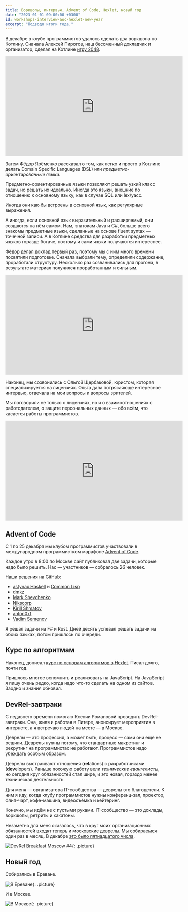 ```yaml
---
title: Воркшопы, интервью, Advent of Code, Hexlet, новый год
date: "2023-01-01 09:00:00 +0300"
id: workshops-interview-aoc-hexlet-new-year
excerpt: "Подводя итоги года."
---
```


В декабре в клубе программистов удалось сделать два воркшопа по Котлину. Сначала Алексей Пирогов, наш бессменный докладчик и организатор, сделал на Котлине [игру 2048](https://ru.wikipedia.org/wiki/2048_(%D0%B8%D0%B3%D1%80%D0%B0)).

<div class="video">
    <iframe width="560" height="315" src="https://www.youtube.com/embed/V2YqLtD3HoU" title="YouTube video player" frameborder="0" allow="accelerometer; autoplay; clipboard-write; encrypted-media; gyroscope; picture-in-picture; web-share" allowfullscreen></iframe>
</div>

Затем Фёдор Ярёменко рассказал о том, как легко и просто в Котлине делать Domain Specific Languages (DSL) или *предметно-ориентированные языки*.

Предметно-ориентированные языки позволяют решать узкий класс задач, но решать их идеально. Иногда это языки, внешние по отношению к основному языку, как в случае SQL или lex/yacc.

Иногда они как-бы встроены в основной язык, как регулярные выражения.

А иногда, если основной язык выразительный и расширяемый, они создаются на нём самом. Нам, знатокам Java и C#, больше всего знакомы предметные языки, сделанные на основе fluent syntax — точечной записи. А в Котлине средства для разработки предметных языков горазде богаче, поэтому и сами языки получаются интереснее.

Фёдор делал доклад первый раз, поэтому мы с ним много времени посвятили подготовке. Сначала выбрали тему, определили содержание, проработали структуру. Несколько раз созванивались для прогона, в результате материал получился проработанным и сильным.

<div class="video">
    <iframe width="560" height="315" src="https://www.youtube.com/embed/8Js9WtiN2kg" title="YouTube video player" frameborder="0" allow="accelerometer; autoplay; clipboard-write; encrypted-media; gyroscope; picture-in-picture; web-share" allowfullscreen></iframe>
</div>

Наконец, мы созвонились с Ольгой Щербаковой, юристом, которая специализируется на лицензиях. Ольга дала потрясаяюще интересное интервью, отвечала на мои вопросы и вопросы зрителей.

Мы поговорили не только о лицензиях, но и о взаимоотношениях с работодателем, о защите персональных данных — обо всём, что касается работы программистов.

<div class="video">
    <iframe width="560" height="315" src="https://www.youtube.com/embed/4kiqhUzmp8I" title="YouTube video player" frameborder="0" allow="accelerometer; autoplay; clipboard-write; encrypted-media; gyroscope; picture-in-picture; web-share" allowfullscreen></iframe>
</div>

## Advent of Code

С 1 по 25 декабря мы клубом программистов участвовали в международном программистком марафоне [Advent of Code](https://adventofcode.com/).

Каждое утро в 8:00 по Москве сайт публиковал две задачи, которые надо было решить. Нас — участников — собралось 26 человек.

Наши решения на GitHub:

* [astynax Haskell](https://github.com/astynax/adventofcode2022.hs) и
  [Common Lisp](https://github.com/astynax/adventofcode2022.lisp)
* [dmkz](https://github.com/dmkz/competitive-programming/tree/master/contests/Advent-of-Code-2022)
* [Mark Shevchenko](https://github.com/markshevchenko/adventofcode2022)
* [Nikscorp](https://github.com/Nikscorp/advent_of_code_2022)
* [Kirill Shmatov](https://github.com/kshmatov/advent2022)
* [anton0xf](https://github.com/anton0xf/aoc2022)
* [Vadim Semenov](https://github.com/vadsemenov/AdventOfCode)

Я решал задачи на F# и Rust. Дней десять успевал решать задачи на обоих языках, потом пришлось по очереди.

## Курс по алгоритмам

Наконец, дописал [курс по основам алгоритмов в Hexlet](https://ru.hexlet.io/courses/basic-algorithms). Писал долго, почти год.

Пришлось многое вспомнить и реализовать на JavaScript. На JavaScript я пишу очень редко, когда надо что-то сделать на одном из сайтов. Заодно и знания обновил.

## DevRel-завтраки

С недавнего времени помогаю Ксении Романовой проводить DevRel-завтраки. Она, живя и работая в Питере, анонсирует мероприятия в интернете, а я встречаю людей на месте — в Москве.

Деврелы — это профессия, а может быть, процесс — сами они ещё не решили. Деврелы нужны потому, что стандартные макретинг и рекрутинг на программистах не работают. Программистов надо убеждать особым образом.

Деврелы выстраивают отношения (**rel**ations) с разработчиками (**dev**elopers). Раньше похожую работу вели *технические евангелисты*, но сегодня круг обязанностей стал шире, и это новая, гораздо менее техническая деятельность.

Для меня — организатора IT-сообщества — деврелы это благодетели. К ним я иду, когда клубу программистов нужны конференц-зал, проектор, флип-чарт, кофе-машина, видеосъёмка и кейтеринг.

Конечно, мы идём не с пустыми руками. IT-сообщество — это доклады, воркшопы, ретриты и хакатоны.

Незаметно для меня оказалось, что в круг моих организационных обязанностей входят теперь и московские деврелы. Мы собираемся один раз в месяц. В декабре [это было пятнадцатого числа](https://www.meetup.com/ru-RU/devrel-spb/events/289984863/).

![DevRel Breakfast Moscow #4](https://secure.meetupstatic.com/photos/event/9/d/a/c/highres_509380364.webp){: .picture}

## Новый год

Собирались в Ереване.

![В Ереване](/img/newyear-2023-yerevan.jpg){: .picture}

И в Москве.

![В Москве](/img/newyear-2023-moscow.jpg){: .picture}
